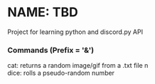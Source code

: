 # NAME: TBD
Project for learning python and discord.py API

### Commands (Prefix = '&')
cat: returns a random image/gif from a .txt file n\
dice: rolls a pseudo-random number